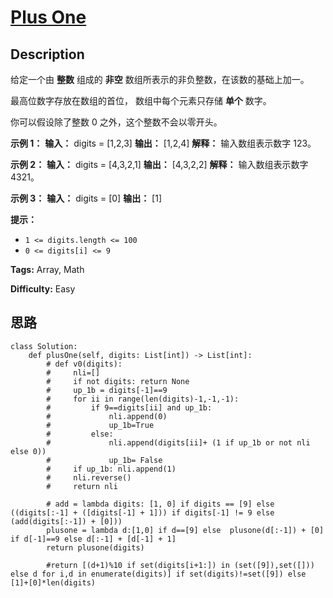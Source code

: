 # [Plus One][title]

## Description

给定一个由 **整数** 组成的 **非空** 数组所表示的非负整数，在该数的基础上加一。

最高位数字存放在数组的首位， 数组中每个元素只存储 **单个** 数字。

你可以假设除了整数 0 之外，这个整数不会以零开头。

**示例 1：**
            **输入：** digits = [1,2,3]    **输出：** [1,2,4]    **解释：** 输入数组表示数字 123。    

**示例 2：**
            **输入：** digits = [4,3,2,1]    **输出：** [4,3,2,2]    **解释：** 输入数组表示数字 4321。    

**示例 3：**
            **输入：** digits = [0]    **输出：** [1]    

**提示：**

  * `1 <= digits.length <= 100`
  * `0 <= digits[i] <= 9`


**Tags:** Array, Math

**Difficulty:** Easy

## 思路

``` python3
class Solution:
    def plusOne(self, digits: List[int]) -> List[int]:
        # def v0(digits):
        #     nli=[]
        #     if not digits: return None
        #     up_1b = digits[-1]==9
        #     for ii in range(len(digits)-1,-1,-1):
        #         if 9==digits[ii] and up_1b:
        #             nli.append(0)
        #             up_1b=True
        #         else:
        #             nli.append(digits[ii]+ (1 if up_1b or not nli else 0))
        #             up_1b= False
        #     if up_1b: nli.append(1)
        #     nli.reverse()
        #     return nli

        # add = lambda digits: [1, 0] if digits == [9] else ((digits[:-1] + ([digits[-1] + 1])) if digits[-1] != 9 else (add(digits[:-1]) + [0]))
        plusone = lambda d:[1,0] if d==[9] else  plusone(d[:-1]) + [0] if d[-1]==9 else d[:-1] + [d[-1] + 1]
        return plusone(digits)

        #return [(d+1)%10 if set(digits[i+1:]) in (set([9]),set([])) else d for i,d in enumerate(digits)] if set(digits)!=set([9]) else  [1]+[0]*len(digits)

```

[title]: https://leetcode-cn.com/problems/plus-one

